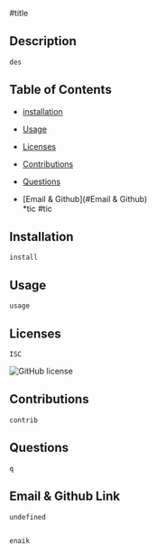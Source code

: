 #title
    
  
    
## Description
    

    des
    

    
## Table of Contents
    
* [installation](#installation)  
    
* [Usage](#Usage)
    
* [Licenses](#Licenses)  
    
* [Contributions](#Contributions)  
    
* [Questions](#Questions)  
    
* [Email & Github](#Email & Github)  
    *tic #tic
    

    
## Installation
    

    install
    

    
## Usage
    

    usage
    

    
## Licenses
    

    ISC
    
![GitHub license](https://img.shields.io/badge/license-ISC-blue.svg)
    

    
## Contributions
    

    contrib
    

    
## Questions
    

    q
    

    
## Email & Github Link
    

    undefined
    

    enaik
    
